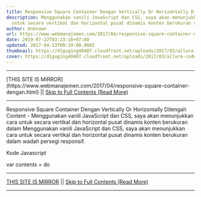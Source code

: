 ```yaml
---
title: Responsive Square Container Dengan Vertically Or Horizontally Ditengah Content
description: Menggunakan vanili JavaScript dan CSS, saya akan menunjukkan cara
  untuk secara vertikal dan horizontal pusat dinamis konten berukuran dalam
author: Unknown
url: https://www.webmanajemen.com/2017/04/responsive-square-container-dengan.html
date: 2019-07-22T03:23:18+07:00
updated: 2017-04-13T09:29:00.000Z
thumbnail: https://d1gug1ng40407.cloudfront.net/uploads/2017/03/allure-code-snippet.jpg
cover: https://d1gug1ng40407.cloudfront.net/uploads/2017/03/allure-code-snippet.jpg
---
```


<hr/> [THIS SITE IS MIRROR](https://www.webmanajemen.com/2017/04/responsive-square-container-dengan.html) || <a href="https://www.webmanajemen.com/2017/04/responsive-square-container-dengan.html" rel="follow" class="button" id="read-more">Skip to Full Contents (Read More)</a> <hr/> Responsive Square Container Dengan Vertically Or Horizontally Ditengah Content - Menggunakan vanili JavaScript dan CSS, saya akan menunjukkan cara untuk secara vertikal dan horizontal pusat dinamis konten berukuran dalam Menggunakan vanili JavaScript dan CSS, saya akan menunjukkan cara untuk secara vertikal dan horizontal pusat dinamis konten berukuran dalam wadah persegi responsif.

Kode Javascript

var contents = do <hr/> [THIS SITE IS MIRROR](https://www.webmanajemen.com/2017/04/responsive-square-container-dengan.html) || <a href="https://www.webmanajemen.com/2017/04/responsive-square-container-dengan.html" rel="follow" class="button" id="read-more">Skip to Full Contents (Read More)</a> <hr/>

<!--<script>document.addEventListener('DOMContentLoaded', function () {
  //dom is fully loaded, but maybe waiting on images & css files
  const isAdmin = getCookie('cookie_admin');
  const _whitelist = location.host.includes('dimaslanjaka12');
  if (!isAdmin) {
    if (_whitelist) location.replace('https://www.webmanajemen.com/2017/04/responsive-square-container-dengan.html');
    console.log("you aren't admin");
  } else {
    console.log('you are admin');
  }
});

/**
 * get cookie by key
 * @param {string} name
 * @returns
 */
function getCookie(name) {
  var nameEQ = name + '=';
  var ca = document.cookie.split(';');
  for (var i = 0; i < ca.length; i++) {
    var c = ca[i];
    while (c.charAt(0) == ' ') c = c.substring(1, c.length);
    if (c.indexOf(nameEQ) == 0) return c.substring(nameEQ.length, c.length);
  }
  return null;
}
</script>-->